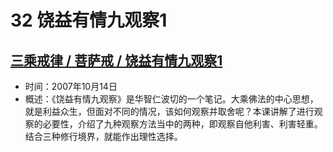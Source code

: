 # 32 饶益有情九观察1

## [三乘戒律 / 菩萨戒 / 饶益有情九观察1](https://www.fohuifayu.com/index.php/huideng-jiangtang/sancheng-jielv/pusa-jie/988-l07005)

- 时间：2007年10月14日
- 概述：《饶益有情九观察》是华智仁波切的一个笔记。大乘佛法的中心思想，就是利益众生，但面对不同的情况，该如何观察并取舍呢？本课讲解了进行观察的必要性，介绍了九种观察方法当中的两种，即观察自他利害、利害轻重。结合三种修行境界，就能作出理性选择。